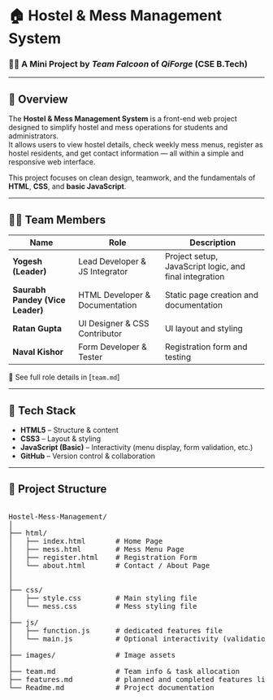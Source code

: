 # 🏠 Hostel & Mess Management System

### 👨‍💻 A Mini Project by *Team Falcoon* of *QiForge* (CSE B.Tech)

---

## 📘 Overview

The **Hostel & Mess Management System** is a front-end web project designed to simplify hostel and mess operations for students and administrators.  
It allows users to view hostel details, check weekly mess menus, register as hostel residents, and get contact information — all within a simple and responsive web interface.

This project focuses on clean design, teamwork, and the fundamentals of **HTML**, **CSS**, and **basic JavaScript**.

---

## 🧑‍💻 Team Members

| Name | Role | Description |
|------|------|--------------|
| **Yogesh (Leader)** | Lead Developer & JS Integrator | Project setup, JavaScript logic, and final integration |
| **Saurabh Pandey (Vice Leader)** | HTML Developer & Documentation | Static page creation and documentation |
| **Ratan Gupta** | UI Designer & CSS Contributor | UI layout and styling |
| **Naval Kishor** | Form Developer & Tester | Registration form and testing |

📄 See full role details in [`team.md`]

---

## 🧱 Tech Stack

- **HTML5** – Structure & content  
- **CSS3** – Layout & styling  
- **JavaScript (Basic)** – Interactivity (menu display, form validation, etc.)  
- **GitHub** – Version control & collaboration  

---

## 📂 Project Structure
<pre>

Hostel-Mess-Management/
│
├── html/
│   ├── index.html       # Home Page
│   ├── mess.html        # Mess Menu Page
│   ├── register.html    # Registration Form
│   └── about.html       # Contact / About Page
│    
│
├── css/
│   ├── style.css        # Main styling file
│   └── mess.css         # Mess styling file
│
├── js/
│   ├── function.js      # dedicated features file
│   └── main.js          # Optional interactivity (validation, tabs, etc.)
│
├── images/              # Image assets
│
├── team.md              # Team info & task allocation
├── features.md          # planned and completed features list
└── Readme.md            # Project documentation

</pre>

